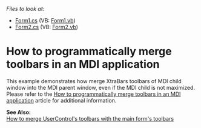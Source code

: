 <!-- default file list -->
*Files to look at*:

* [Form1.cs](./CS/Form1.cs) (VB: [Form1.vb](./VB/Form1.vb))
* [Form2.cs](./CS/Form2.cs) (VB: [Form2.vb](./VB/Form2.vb))
<!-- default file list end -->
# How to programmatically merge toolbars in an MDI application


<p>This example demonstrates how merge XtraBars toolbars of MDI child window into the MDI parent window, even if the MDI child is not maximized. Please refer to the <a href="https://www.devexpress.com/Support/Center/p/A1638">How to programmatically merge toolbars in an MDI application</a> article for additional information.</p><p><strong>See Also:</strong><br />
<a href="https://www.devexpress.com/Support/Center/p/E753">How to merge UserControl's toolbars with the main form's toolbars</a></p>

<br/>


